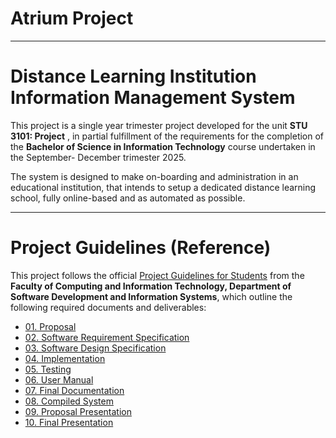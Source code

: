 # Atrium Project

---
# Distance Learning Institution Information Management System

This project is a single year trimester project developed for the unit **STU 3101: Project** ,  in partial fulfillment of the requirements for the completion of the **Bachelor of Science in Information Technology** course undertaken in the September- December trimester  2025.

The system is designed to make on-boarding and administration in an educational institution, that intends to setup a dedicated distance learning school, fully online-based and as automated as possible.  

---
# Project Guidelines (Reference)

This project follows the official  [Project Guidelines for Students](docs/Project%20Guidelines%20for%20Students.pdf) from the  
**Faculty of Computing and Information Technology, Department of Software Development and Information Systems**, which outline the following  required documents and deliverables:

- [01. Proposal](docs/01.%20Proposal.md)  
- [02. Software Requirement Specification](docs/02.%20Software%20Requirement%20Specification.md)  
- [03. Software Design Specification](docs/03.%20Software%20Design%20Specification.md)  
- [04. Implementation](docs/04.%20Implementation.md)  
- [05. Testing](docs/05.%20Testing.md)  
- [06. User Manual](docs/06.%20User%20Manual.md)  
- [07. Final Documentation](docs/07.%20Final%20Documentation.md)  
- [08. Compiled System](docs/08.%20Compiled%20System.md)  
- [09. Proposal Presentation](docs/09.%20Proposal%20Presentation.md)  
- [10. Final Presentation](docs/10.%20Final%20Presentation.md)  

